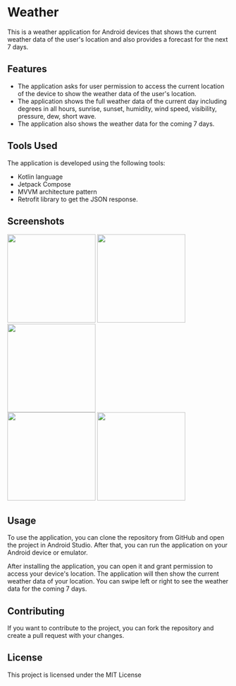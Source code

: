 # Weather 

This is a weather application for Android devices that shows the current weather data of the user's location and also provides a forecast for the next 7 days.

## Features

- The application asks for user permission to access the current location of the device to show the weather data of the user's location.
- The application shows the full weather data of the current day including degrees in all hours, sunrise, sunset, humidity, wind speed, visibility, pressure, dew, short wave.
- The application also shows the weather data for the coming 7 days.

## Tools Used

The application is developed using the following tools:

- Kotlin language
- Jetpack Compose
- MVVM architecture pattern
- Retrofit library to get the JSON response.

## Screenshots

<div>
<img src="https://user-images.githubusercontent.com/112197330/216043174-27e5a34b-19f2-4442-8667-02ac9ad384c2.png" width="200"/>
<img src="https://user-images.githubusercontent.com/112197330/216044212-6ad3bd3d-963e-44b0-8c93-2c594c3b1c6f.png" width="200"/>
<img src="https://user-images.githubusercontent.com/112197330/216045191-98066095-3025-4d83-8f6e-8ddf2c71715e.png" width="200"/>
<br/>
<img src="https://user-images.githubusercontent.com/112197330/216045639-8ef800d8-e8c1-4857-9d5a-18ccb37dd096.png" width="200"/>
<img src="https://user-images.githubusercontent.com/112197330/216046553-0eb9ff28-5d1b-4091-8958-98e71ea4129b.png" width="200"/>
</div>


## Usage

To use the application, you can clone the repository from GitHub and open the project in Android Studio. After that, you can run the application on your Android device or emulator.

After installing the application, you can open it and grant permission to access your device's location. The application will then show the current weather data of your location. You can swipe left or right to see the weather data for the coming 7 days.

## Contributing

If you want to contribute to the project, you can fork the repository and create a pull request with your changes.

## License

This project is licensed under the MIT License
